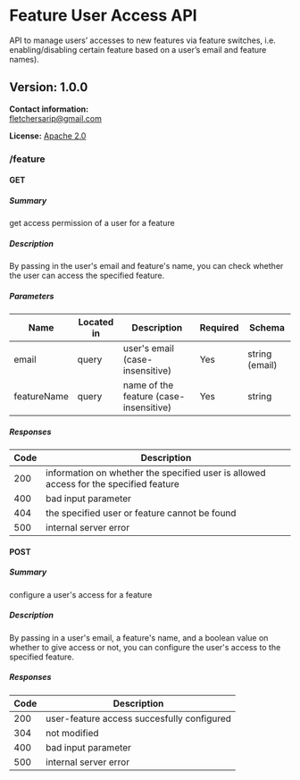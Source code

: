 # Feature User Access API
API to manage users’ accesses to new features via feature switches, i.e. enabling/disabling certain feature based on a user’s email and feature names).

## Version: 1.0.0

**Contact information:**  
fletchersarip@gmail.com  

**License:** [Apache 2.0](http://www.apache.org/licenses/LICENSE-2.0.html)

### /feature

#### GET
##### Summary

get access permission of a user for a feature

##### Description

By passing in the user's email and feature's name, you can check whether
the user can access the specified feature.

##### Parameters

| Name | Located in | Description | Required | Schema |
| ---- | ---------- | ----------- | -------- | ---- |
| email | query | user's email (case-insensitive) | Yes | string (email) |
| featureName | query | name of the feature (case-insensitive) | Yes | string |

##### Responses

| Code | Description |
| ---- | ----------- |
| 200 | information on whether the specified user is allowed access for the specified feature |
| 400 | bad input parameter |
| 404 | the specified user or feature cannot be found |
| 500 | internal server error |

#### POST
##### Summary

configure a user's access for a feature

##### Description

By passing in a user's email, a feature's name, and a boolean value on whether to give access or not,
you can configure the user's access to the specified feature.

##### Responses

| Code | Description |
| ---- | ----------- |
| 200 | user-feature access succesfully configured |
| 304 | not modified |
| 400 | bad input parameter |
| 500 | internal server error |

